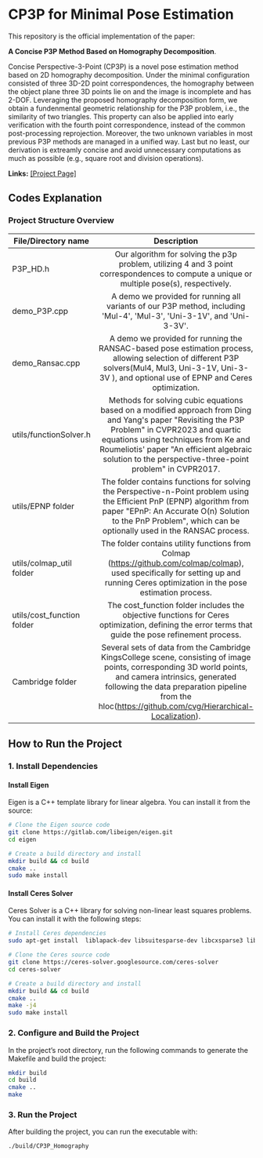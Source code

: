 # CP3P for Minimal Pose Estimation
This repository is the official implementation of the paper:

**A Concise P3P Method Based on Homography Decomposition**.

Concise Perspective-3-Point (CP3P) is a novel pose estimation method based on 2D homography decomposition. Under the minimal configuration consisted of three 3D-2D point correspondences, the homography between the object plane three 3D points lie on and the image is incomplete and has 2-DOF. Leveraging the proposed homography decomposition form, we obtain a fundenmental geometric relationship for the P3P problem, i.e., the similarity of two triangles. This property can also be applied into early verification with the fourth point correspondence, instead of the common post-processing reprojection. Moreover, the two unknown variables in most previous P3P methods are managed in a unified way. Last but no least, our derivation is extreamly concise and avoid unnecessary computations as much as possible (e.g., square root and division operations).  

**Links:** [[Project Page]](http://www.cscvlab.com/research/CP3P/)   

## Codes Explanation
### Project Structure Overview

| File/Directory name        |                                                                                                                                           Description                                                                                                                                            |  
|----------------------------|:------------------------------------------------------------------------------------------------------------------------------------------------------------------------------------------------------------------------------------------------------------------------------------------------:|
| P3P_HD.h                   |                                                                            Our algorithm for solving the p3p problem, utilizing 4 and 3 point correspondences to compute a unique or multiple pose(s), respectively.                                                                             |
| demo_P3P.cpp               |                                                                                      A demo we provided for running all variants of our P3P method, including 'Mul-4', 'Mul-3', 'Uni-3-1V', and 'Uni-3-3V'.                                                                                      |
| demo_Ransac.cpp            |                                             A demo we provided for running the RANSAC-based pose estimation process, allowing selection of different P3P solvers(Mul4, Mul3, Uni-3-1V, Uni-3-3V ), and optional use of EPNP and Ceres optimization.                                              |
| utils/functionSolver.h     | Methods for solving cubic equations based on a modified approach from Ding and Yang's paper "Revisiting the P3P Problem" in CVPR2023 and quartic equations using techniques from Ke and Roumeliotis' paper "An efficient algebraic solution to the perspective-three-point problem" in CVPR2017. |           |
| utils/EPNP folder          |                             The folder contains functions for solving the Perspective-n-Point problem using the Efficient PnP (EPNP) algorithm from paper "EPnP: An Accurate O(n) Solution to the PnP Problem", which can be optionally used in the RANSAC process.                              |
| utils/colmap_util folder   |                                                      The folder contains utility functions from Colmap (https://github.com/colmap/colmap), used specifically for setting up and running Ceres optimization in the pose estimation process.                                                       |
| utils/cost_function folder |                                                                        The cost_function folder includes the objective functions for Ceres optimization, defining the error terms that guide the pose refinement process.                                                                        |
| Cambridge folder           |                 Several sets of data from the Cambridge KingsCollege scene, consisting of image points, corresponding 3D world points, and camera intrinsics, generated following the data preparation pipeline from the hloc(https://github.com/cvg/Hierarchical-Localization).                 |

## How to Run the Project
### 1. Install Dependencies
####   Install Eigen
Eigen is a C++ template library for linear algebra. You can install it from the source:

```bash
# Clone the Eigen source code
git clone https://gitlab.com/libeigen/eigen.git
cd eigen

# Create a build directory and install
mkdir build && cd build
cmake ..
sudo make install
```
#### Install Ceres Solver
Ceres Solver is a C++ library for solving non-linear least squares problems. You can install it with the following steps:

```bash
# Install Ceres dependencies
sudo apt-get install  liblapack-dev libsuitesparse-dev libcxsparse3 libgflags-dev libgoogle-glog-dev libgtest-dev

# Clone the Ceres source code
git clone https://ceres-solver.googlesource.com/ceres-solver
cd ceres-solver

# Create a build directory and install
mkdir build && cd build
cmake ..
make -j4
sudo make install
```
### 2. Configure and Build the Project
In the project’s root directory, run the following commands to generate the Makefile and build the project:

```bash
mkdir build
cd build
cmake ..
make
```
### 3. Run the Project
After building the project, you can run the executable with:

```bash
./build/CP3P_Homography
```

